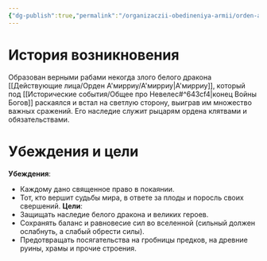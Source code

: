 ```yaml
---
{"dg-publish":true,"permalink":"/organizaczii-obedineniya-armii/orden-a-mirriu/","dgPassFrontmatter":true}
---
```


# История возникновения

Образован верными рабами некогда злого белого дракона [[Действующие лица/Орден А'мирриу/А'мирриу\|А'мирриу]], который под [[Исторические события/Общее про Невелес#^643cf4\|конец Войны Богов]] раскаялся и встал на светлую сторону, выиграв им множество важных сражений. Его наследие служит рыцарям ордена клятвами и обязательствами.

# Убеждения и цели

**Убеждения**: 
- Каждому дано священное право в покаянии.
- Тот, кто вершит судьбы мира, в ответе за плоды и поросль своих свершений.
**Цели**: 
- Защищать наследие белого дракона и великих героев.
- Сохранять баланс и равновесие сил во вселенной (сильный должен ослабнуть, а слабый обрести силы).
- Предотвращать посягательства на гробницы предков, на древние руины, храмы и прочие строения.
